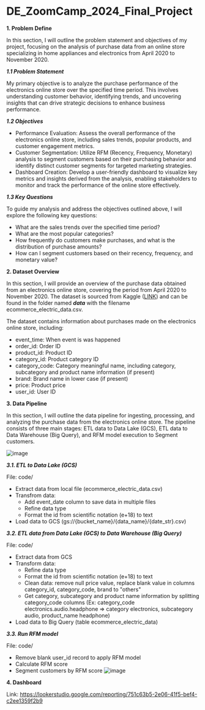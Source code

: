# DE_ZoomCamp_2024_Final_Project
**1. Problem Define**

In this section, I will outline the problem statement and objectives of my project, focusing on the analysis of purchase data from an online store specializing in home appliances and electronics from April 2020 to November 2020.

_**1.1 Problem Statement**_

My primary objective is to analyze the purchase performance of the electronics online store over the specified time period. This involves understanding customer behavior, identifying trends, and uncovering insights that can drive strategic decisions to enhance business performance.

**_1.2 Objectives_**
- Performance Evaluation: Assess the overall performance of the electronics online store, including sales trends, popular products, and customer engagement metrics.
- Customer Segmentation: Utilize RFM (Recency, Frequency, Monetary) analysis to segment customers based on their purchasing behavior and identify distinct customer segments for targeted marketing strategies.
- Dashboard Creation: Develop a user-friendly dashboard to visualize key metrics and insights derived from the analysis, enabling stakeholders to monitor and track the performance of the online store effectively.
  
_**1.3 Key Questions**_

To guide my analysis and address the objectives outlined above, I will explore the following key questions:
- What are the sales trends over the specified time period?
- What are the most popular categories?
- How frequently do customers make purchases, and what is the distribution of purchase amounts?
- How can I segment customers based on their recency, frequency, and monetary value?
  

**2. Dataset Overview**

In this section, I will provide an overview of the purchase data obtained from an electronics online store, covering the period from April 2020 to November 2020. The dataset is sourced from Kaggle ([LINK](https://www.kaggle.com/datasets/mkechinov/ecommerce-purchase-history-from-electronics-store?rvi=1)) and can be found in the folder named _**data**_ with the filename ecommerce_electric_data.csv.

The dataset contains information about purchases made on the electronics online store, including:
- event_time: When event is was happened
- order_id: Order ID
- product_id: Product ID
- category_id: Product category ID
- category_code: Category meaningful name, including category, subcategory and product name information (if present)
- brand: Brand name in lower case (if present)
- price: Product price
- user_id: User ID

**3. Data Pipeline**

In this section, I will outline the data pipeline for ingesting, processing, and analyzing the purchase data from the electronics online store. The pipeline consists of three main stages: ETL data to Data Lake (GCS), ETL data to Data Warehouse (Big Query), and RFM model execution to Segment customers.

![image](https://github.com/nguyennhu0805/DE_ZoomCamp_2024_Final_Project/assets/104962044/3ec28ef5-56ef-4836-9c47-7647def8746b)


_**3.1. ETL to Data Lake (GCS)**_

File: code/
- Extract data from local file (ecommerce_electric_data.csv)
- Transfrom data:
  * Add event_date column to save data in multiple files
  * Refine data type
  * Format the id from scientific notation (e+18) to text
- Load data to GCS (gs://{bucket_name}/{data_name}/{date_str}.csv)

_**3.2. ETL data from Data Lake (GCS) to Data Warehouse (Big Query)**_

File: code/
- Extract data from GCS
- Transform data:
  * Refine data type
  * Format the id from scientific notation (e+18) to text
  * Clean data: remove null price value, replace blank value in columns category_id, category_code, brand to "others"
  * Get category, subcategory and product name information by splitting category_code columns (Ex: category_code electronics.audio.headphone => category electronics, subcategory audio, product_name headphone)
- Load data to Big Query (table ecommerce_electric_data)

_**3.3. Run RFM model**_

File: code/
- Remove blank user_id record to apply RFM model
- Calculate RFM score
- Segment customers by RFM score
![image](https://steps.tn/wp-content/uploads/2022/01/rfm-768x598.png)

**4. Dashboard**

Link: https://lookerstudio.google.com/reporting/751c63b5-2e06-41f5-bef4-c2ee1359f2b9 


   
